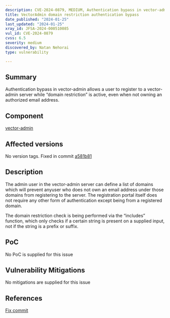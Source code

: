 ```yaml
---
description: CVE-2024-0879, MEDIUM, Authentication bypass in vector-admin allows a user to register to a vector-admin server while “domain restriction” is active, even when not owning an authorized email address.
title: VectorAdmin domain restriction authentication bypass 
date_published: "2024-01-25"
last_updated: "2024-01-25"
xray_id: JFSA-2024-000510085
vul_id: CVE-2024-0879
cvss: 6.5
severity: medium
discovered_by: Natan Nehorai
type: vulnerability

---
```


## Summary

Authentication bypass in vector-admin allows a user to register to a vector-admin server while “domain restriction” is active, even when not owning an authorized email address.

## Component

[vector-admin](https://github.com/Mintplex-Labs/vector-admin)



## Affected versions

No version tags. Fixed in commit [a581b81](https://github.com/Mintplex-Labs/vector-admin/pull/128/commits/a581b8177dd6be719a5ef6d3ce4b1e939636bb41)



## Description

The admin user in the vector-admin server can define a list of domains which will prevent anyuser who does not own an email address under those domains from registering to the server.
The registration portal itself does not require any other form of authentication except being from a registered domain.

The domain restriction check is being performed via the “includes” function, which only checks if a certain string is present on a supplied input, not if the string is a prefix or suffix.



## PoC

No PoC is supplied for this issue



## Vulnerability Mitigations

No mitigations are supplied for this issue



## References

[Fix commit](https://github.com/Mintplex-Labs/vector-admin/pull/128/commits/a581b8177dd6be719a5ef6d3ce4b1e939636bb41)
